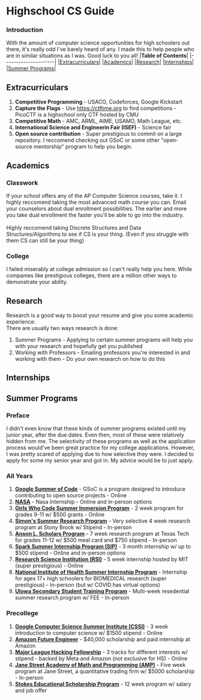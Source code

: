 # Highschool CS Guide
### Introduction
With the amount of computer science opportunities for high schoolers out there, it's really odd I've barely heard of any. I made this to help people who are in similar situations as I was. Good luck to you all!
|**Table of Contents**|
|---------------------|
|[Extracurriculars](https://github.com/WeirdCuttlefish/highschool-cs-guide/blob/main/README.md#extracurriculars)|
|[Academics](https://github.com/WeirdCuttlefish/highschool-cs-guide/blob/main/README.md#academics)|
|[Research](https://github.com/WeirdCuttlefish/highschool-cs-guide/blob/main/README.md#research)|
|[Internships](https://github.com/WeirdCuttlefish/highschool-cs-guide/blob/main/README.md#internships)|
|[Summer Programs](https://github.com/WeirdCuttlefish/highschool-cs-guide/blob/main/README.md#summer-programs)|
## Extracurriculars
1. **Competitive Programming** - USACO, Codeforces, Google Kickstart
2. **Capture the Flags** - Use https://ctftime.org to find competitions - PicoCTF is a highschool only CTF hosted by CMU
3. **Competitive Math** - AMC, ARML, AIME, USAMO, Math League, etc. 
4. **International Science and Engineerin Fair (ISEF)** - Science fair
5. **Open source contribution** - Super prestigious to commit on a large repository. I reccomend checking out GSoC or some other "open-source mentorship" program to help you begin. 
## Academics
### Classwork
If your school offers any of the AP Computer Science courses, take it. I highly reccomend taking the most advanced math course you can. Email your counselors about dual enrollment possibilities. The earlier and more you take dual enrollment the faster you'll be able to go into the industry. <br><br>
Highly reccomend taking Discrete Structures and Data Structures/Algorithms to see if CS is your thing. (Even if you struggle with them CS can still be your thing)
### College
I failed miserably at college admission so I can't really help you here. While companies like prestigious colleges, there are a million other ways to demonstrate your ability. 
## Research
Research is a good way to boost your resume and give you some academic experience: <br>
There are usually two ways research is done: <br>
1. Summer Programs - Applying to certain summer programs will help you with your research and hopefully get you published
2. Working with Professors - Emailing professors you're interested in and working with them - Do your own research on how to do this
## Internships
## Summer Programs
### Preface
I didn't even know that these kinds of summer programs existed until my junior year, after the due dates. Even then, most of these were relatively hidden from me. The selectivity of these programs as well as the application process would've been great practice for my college applications. However, I was pretty scared of applying due to how selective they were. I decided to apply for some my senior year and got in. My advice would be to just apply.
### All Years
1. [**Google Summer of Code**](https://summerofcode.withgoogle.com/) - GSoC is a program designed to introduce contributing to open source projects - Online
2. [**NASA**](https://intern.nasa.gov/) - Nasa Internship - Online and in-person options
3. [**Girls Who Code Summer Immersion Program**](https://girlswhocode.com/programs/summer-immersion-program) - 2 week program for grades 9-11 w/ $500 grants - Online
4. [**Simon's Summer Research Program**](https://www.stonybrook.edu/simons/) - Very selective 4 week research program at Stony Brook w/ Stipend - In-person
5. [**Anson L. Scholars Program**](https://www.depts.ttu.edu/honors/academicsandenrichment/affiliatedandhighschool/clarks/) - 7 week research program at Texas Tech for grades 11-12 w/ $500 meal card and $750 stipend - In-person
6. [**Spark Summer Internship Program (SIP)**](https://www.sparksip.org/) - 3 month internship w/ up to $500 stipend - Online and in-person options
7. [**Research Science Institution (RSI)**](https://www.cee.org/programs/research-science-institute) - 5 week internship hosted by MIT (super prestigious) - Online
8. [**National Institute of Health Summer Internship Program**](https://www.training.nih.gov/programs/hs-sip) - Internship for ages 17+ high schoolers for BIOMEDICAL research (super prestigious) - In-person (but w/ COVID has virtual options)
9. [**UIowa Secondary Student Training Program**](https://catalog.registrar.uiowa.edu/university-college/secondary-student-training-program/) - Multi-week resedential summer research program w/ FEE - In-person
### Precollege
1. [**Google Computer Science Summer Institute (CSSI)**](https://buildyourfuture.withgoogle.com/programs/computer-science-summer-institute/) - 3 week introduction to computer science w/ $1500 stipend - Online<br>
2. [**Amazon Future Engineer**](https://www.amazonfutureengineer.com/) - $40,000 scholarship and paid internship at Amazon <br>
3. [**Major League Hacking Fellowship**](https://fellowship.mlh.io/) - 3 tracks for different interests w/ stipend - backed by Meta and Amazon (not exclusive for HS) - Online <br>
4. [**Jane Street Academy of Math and Programming (AMP)**](https://www.janestreet.com/join-jane-street/our-programs/) - Five week program at Jane Street, a quantitative trading firm w/ $5000 scholarship - In-person
5. [**Stokes Educational Scholarship Program**](https://www.intelligencecareers.gov/icstudents.html) - 12 week program w/ salary and job offer
